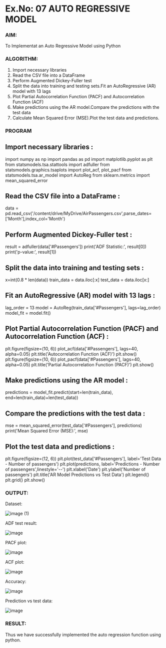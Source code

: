 # Ex.No: 07                                       AUTO REGRESSIVE MODEL




### AIM:
To Implementat an Auto Regressive Model using Python
### ALGORITHM:
1. Import necessary libraries
2. Read the CSV file into a DataFrame
3. Perform Augmented Dickey-Fuller test
4. Split the data into training and testing sets.Fit an AutoRegressive (AR) model with 13 lags
5. Plot Partial Autocorrelation Function (PACF) and Autocorrelation Function (ACF)
6. Make predictions using the AR model.Compare the predictions with the test data
7. Calculate Mean Squared Error (MSE).Plot the test data and predictions.
### PROGRAM

## Import necessary libraries :

import numpy as np
import pandas as pd
import matplotlib.pyplot as plt
from statsmodels.tsa.stattools import adfuller
from statsmodels.graphics.tsaplots import plot_acf, plot_pacf
from statsmodels.tsa.ar_model import AutoReg
from sklearn.metrics import mean_squared_error

## Read the CSV file into a DataFrame :

data = pd.read_csv('/content/drive/MyDrive/AirPassengers.csv',parse_dates=['Month'],index_col='Month')

## Perform Augmented Dickey-Fuller test :

result = adfuller(data['#Passengers']) 
print('ADF Statistic:', result[0])
print('p-value:', result[1])

## Split the data into training and testing sets : 

x=int(0.8 * len(data))
train_data = data.iloc[:x]
test_data = data.iloc[x:]

## Fit an AutoRegressive (AR) model with 13 lags :

lag_order = 13
model = AutoReg(train_data['#Passengers'], lags=lag_order)
model_fit = model.fit()

## Plot Partial Autocorrelation Function (PACF) and Autocorrelation Function (ACF) :

plt.figure(figsize=(10, 6))
plot_acf(data['#Passengers'], lags=40, alpha=0.05)
plt.title('Autocorrelation Function (ACF)')
plt.show()
plt.figure(figsize=(10, 6))
plot_pacf(data['#Passengers'], lags=40, alpha=0.05)
plt.title('Partial Autocorrelation Function (PACF)')
plt.show()

## Make predictions using the AR model :

predictions = model_fit.predict(start=len(train_data), end=len(train_data)+len(test_data))

## Compare the predictions with the test data :

mse = mean_squared_error(test_data['#Passengers'], predictions)
print('Mean Squared Error (MSE):', mse)

## Plot the test data and predictions :

plt.figure(figsize=(12, 6))
plt.plot(test_data['#Passengers'], label='Test Data - Number of passengers')
plt.plot(predictions, label='Predictions - Number of passengers',linestyle='--')
plt.xlabel('Date')
plt.ylabel('Number of passengers')
plt.title('AR Model Predictions vs Test Data')
plt.legend()
plt.grid()
plt.show()

### OUTPUT:

Dataset:

![image (1)](https://github.com/user-attachments/assets/88b66af5-1ccd-4ba1-8052-95902f0a97b7)

ADF test result:

![image](https://github.com/user-attachments/assets/8bce4a0f-5957-4cb0-bf78-92bffd2bcbcc)

PACF plot:

![image](https://github.com/user-attachments/assets/c844f8c3-0462-4fed-8844-02678dd9f811)

ACF plot:

![image](https://github.com/user-attachments/assets/18ed7868-63e6-4c78-84cd-d4163861e69e)

Accuracy:

![image](https://github.com/user-attachments/assets/f0fd8539-8e34-466a-833a-09c7edca5321)

Prediction vs test data:

![image](https://github.com/user-attachments/assets/d3e1a79d-b97c-4ee4-905e-3f2e61ba9f3f)


### RESULT:
Thus we have successfully implemented the auto regression function using python.
